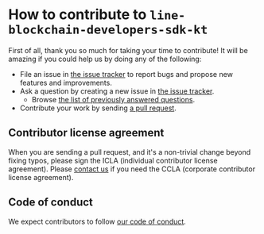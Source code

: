 # How to contribute to `line-blockchain-developers-sdk-kt`

First of all, thank you so much for taking your time to contribute!
It will be amazing if you could help us by doing any of the following:

- File an issue in [the issue tracker](https://github.com/line/line-blockchain-developers-sdk-kt/issues) to report bugs and propose new features and
  improvements.
- Ask a question by creating a new issue in [the issue tracker](https://github.com/line/line-blockchain-developers-sdk-kt/issues).
    - Browse [the list of previously answered questions](https://github.com/line/line-blockchain-developers-sdk-kt/issues?q=is%3Aissue+is%3Aclosed+label%3Aquestion).
- Contribute your work by sending [a pull request](https://github.com/line/line-blockchain-developers-sdk-kt/pulls).

## Contributor license agreement

When you are sending a pull request, and it's a non-trivial change beyond fixing typos, please sign
the ICLA (individual contributor license agreement). Please
[contact us](mailto:dl_line_blockchain_developers_oss@linecorp.com) if you need the CCLA (corporate contributor license agreement).

## Code of conduct

We expect contributors to follow [our code of conduct](CODE_OF_CONDUCT.md).

